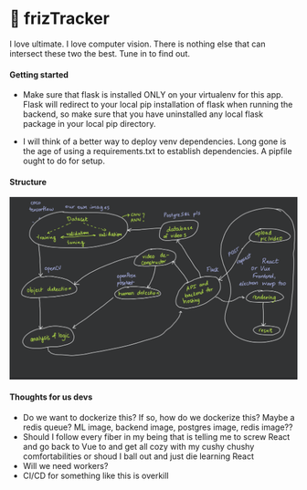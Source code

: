 # 🥏 frizTracker
I love ultimate. I love computer vision. There is nothing else that can intersect these two the best. Tune in to find out.

#### Getting started
* Make sure that flask is installed ONLY on your virtualenv for this app. Flask will redirect to your local pip installation of flask when running the backend, so make sure that you have uninstalled any local flask package in your local pip directory.

* I will think of a better way to deploy venv dependencies. Long gone is the age of using a requirements.txt to establish dependencies. A pipfile ought to do for setup.

#### Structure
![The best I can come up with](assets/images/structure.png)

#### Thoughts for us devs
* Do we want to dockerize this? If so, how do we dockerize this? Maybe a redis queue? ML image, backend image, postgres image, redis image??
* Should I follow every fiber in my being that is telling me to screw React and go back to Vue to and get all cozy with my cushy chushy comfortabilities or shoud I ball out and just die learning React
* Will we need workers?
* CI/CD for something like this is overkill
